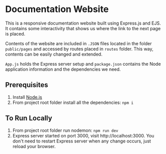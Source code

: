 # Documentation Website

This is a responsive documentation website built using Express.js and EJS. It contains some interactivity that shows us where the link to the next page is placed.

Contents of the website are included in `.JSON` files located in the folder `public/pages` and accessed by routes placed in `routes` folder. This way, contents can be easily changed and extended.

`App.js` holds the Express server setup and `package.json` contains the Node application information and the dependencies we need.


## Prerequisites
1. Install [Node.js](https://nodejs.org)
1. From project root folder install all the dependencies: `npm i`


## To Run Locally
1. From project root folder run nodemon: `npm run dev`
1. Express server started on port 3000, visit http://localhost:3000. You don't need to restart Express server when any change occurs, just reload your browser.
